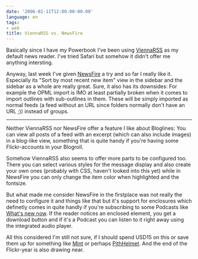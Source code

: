```yaml
---
date: '2006-01-11T12:00:00-00:00'
language: en
tags:
- web
title: ViennaRSS vs. NewsFire
---
```



Basically since I have my Powerbook I've been using <a href="http://www.opencommunity.co.uk/vienna2.html">ViennaRSS</a> as my default news reader. I've tried Safari but somehow it didn't offer me anything intersting.

Anyway, last week I've given <a href="http://www.newsfirerss.com/">NewsFire</a> a try and so far I really like it. Especially its "Sort by most recent new item" view in the sidebar and the sidebar as a whole are really great. Sure, it also has its downsides: For example the OPML import is IMO at least partially broken when it comes to import outlines with sub-outlines in them. These will be simply imported as normal feeds (a feed without an URL since folders normally don't have an URL ;)) instead of groups.



-------------------------------



Neither ViennaRSS nor NewsFire offer a feature I like about Bloglines: You can view all posts of a feed with an excerpt (which can also include images) in a blog-like view, something that is quite handy if you're having some Flickr-accounts in your Blogroll.

Somehow ViennaRSS also seems to offer more parts to be configured too. There you can select various styles for the message display and also create your own ones (probably with CSS, haven't looked into this yet) while in NewsFire you can only change the item color when highlighted and the fontsize. 

But what made me consider NewsFire in the firstplace was not really the need to configure it and things like that but it's support for enclosures which definetly comes in quite handly if you're subscribing to some Podcasts like [What's new now](http://www.whatsnewnow.com). If the reader notices an enclosed element, you get a download button and if it's a Podcast you can listen to it right away using the integrated audio player.

All this considered I'm still not sure, if I should spend USD15 on this or save them up for something like [Mint](http://haveamint.com) or perhaps [PithHelmet](http://www.culater.net/software/PithHelmet/PithHelmet.php). And the end of the Flickr-year is also drawing near.